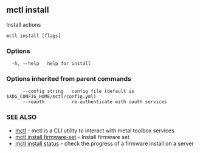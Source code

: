 [Auto generated by spf13/cobra]: <>

## mctl install

Install actions

```
mctl install [flags]
```

### Options

```
  -h, --help   help for install
```

### Options inherited from parent commands

```
      --config string   config file (default is $XDG_CONFIG_HOME/mctl/config.yml)
      --reauth          re-authenticate with oauth services
```

### SEE ALSO

* [mctl](mctl.md)	 - mctl is a CLI utility to interact with metal toolbox services
* [mctl install firmware-set](mctl_install_firmware-set.md)	 - Install firmware set
* [mctl install status](mctl_install_status.md)	 - check the progress of a firmware install on a server

